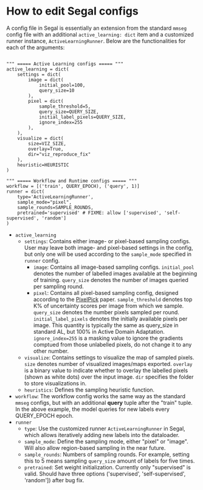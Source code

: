 # How to edit Segal configs


A config file in Segal is essentially an extension from the standard `mmseg` config file with an additional `active_learning: dict` item and a customized runner instance, `ActiveLearningRunner`. Below are the functionalities for each of the arguments:

```

""" ===== Active Learning configs ===== """
active_learning = dict(
    settings = dict(
        image = dict(
            initial_pool=100, 
            query_size=10
        ),
        pixel = dict(
            sample_threshold=5,              
            query_size=QUERY_SIZE,           
            initial_label_pixels=QUERY_SIZE, 
            ignore_index=255 
        ),
    ),
    visualize = dict(
        size=VIZ_SIZE,
        overlay=True,
        dir="viz_reproduce_fix"
    ),
    heuristic=HEURISTIC
)

""" ===== Workflow and Runtime configs ===== """
workflow = [('train', QUERY_EPOCH), ('query', 1)] 
runner = dict(
    type='ActiveLearningRunner', 
    sample_mode="pixel", 
    sample_rounds=SAMPLE_ROUNDS, 
    pretrained='supervised' # FIXME: allow ['supervised', 'self-supervised', 'random']
)
```

- `active_learning`
    - `settings`: Contains either image- or pixel-based sampling configs. User may leave both image- and pixel-based settings in the config, but only one will be used according to the `sample_mode` specified in `runner` config.
        - `image`: Contains all image-based sampling configs. `initial_pool` denotes the number of labelled images available at the beginning of training. `query_size` denotes the number of images queried per sampling round. 
        - `pixel`: Contains all pixel-based sampling config, designed according to the [PixelPick](https://github.com/NoelShin/PixelPick) paper. `sample_threshold` denotes top K% of uncertainty scores per image from which we sample. `query_size` denotes the number pixels sampled per round. `initial_label_pixels` denotes the initially available pixels per image. This quantity is typically the same as query_size in standard AL, but 100% in Active Domain Adaptation. `ignore_index=255` is a masking value to ignore the gradients comptued from those unlabelled pixels, do not change it to any other number. 
    - `visualize`: Contains settings to visualize the map of sampled pixels. `size` denotes number of visualized images/maps exported. `overlay` is a binary value to indicate whether to overlay the labelled pixels (shown as white dots) over the input image. `dir` specifies the folder to store visualizations in.
    - `heuristics`: Defines the sampling heuristic function.
- `workflow`: The workflow config works the same way as the standard `mmseg` configs, but with an additional **query** tuple after the "train" tuple. In the above example, the model queries for new labels every QUERY_EPOCH epoch.  
- `runner`
    - `type`: Use the customized runner `ActiveLearningRunner` in Segal, which allows iteratively adding new labels into the dataloader.
    - `sample_mode`: Define the sampling mode, either "pixel" or "image". Will also allow region-based sampling in the near future. 
    - `sample_rounds`: Numbers of sampling rounds. For example, setting this to 5 means sampling `query_size` amount of labels for five times.
    - `pretrained`: Set weight initialization. Currently only "supervised" is valid. Should have three options ('supervised', 'self-supervised', 'random']) after bug fix.